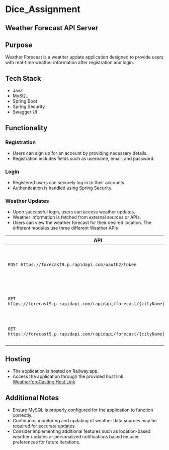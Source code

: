 # Dice_Assignment
## Weather Forecast API Server
## Purpose
 Weather Forecast is a weather update application designed to provide users with real-time weather information after registration and login.

## Tech Stack
- Java
- MySQL
- Spring Boot
- Spring Security
- Swagger UI

## Functionality
### Registration
- Users can sign up for an account by providing necessary details.
- Registration includes fields such as username, email, and password.

### Login
- Registered users can securely log in to their accounts.
- Authentication is handled using Spring Security.

### Weather Updates
- Upon successful login, users can access weather updates.
- Weather information is fetched from external sources or APIs.
- Users can view the weather forecast for their desired location.
The different modules use three different Weather APIs

| API                                                                         | Description                                          |
|-----------------------------------------------------------------------------|------------------------------------------------------|
| `POST https://forecast9.p.rapidapi.com/oauth2/token`                        | Generate an access token (Bearer token) for app only |
| `GET https://forecast9.p.rapidapi.com/rapidapi/forecast/{cityName}/hourly/` | Get hourly wethore summary by city name                     |
| `GET https://forecast9.p.rapidapi.com/rapidapi/forecast/{cityName}/summary/`| Get full summary by city name                                |

## Hosting
- The application is hosted on Railway.app.
- Access the application through the provided host link: [WeatherforeCasting Host Link](https://diceassignment-production-0abf.up.railway.app/swagger-ui/index.html#/)

## Additional Notes
- Ensure MySQL is properly configured for the application to function correctly.
- Continuous monitoring and updating of weather data sources may be required for accurate updates.
- Consider implementing additional features such as location-based weather updates or personalized notifications based on user preferences for future iterations.

